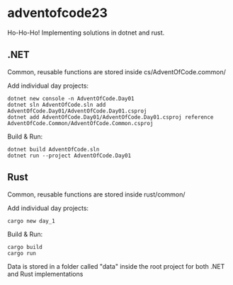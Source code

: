 # adventofcode23

Ho-Ho-Ho! Implementing solutions in dotnet and rust.

## .NET

Common, reusable functions are stored inside cs/AdventOfCode.common/

Add individual day projects:
```
dotnet new console -n AdventOfCode.Day01
dotnet sln AdventOfCode.sln add AdventOfCode.Day01/AdventOfCode.Day01.csproj
dotnet add AdventOfCode.Day01/AdventOfCode.Day01.csproj reference AdventOfCode.Common/AdventOfCode.Common.csproj
```

Build & Run:
```
dotnet build AdventOfCode.sln
dotnet run --project AdventOfCode.Day01
```

## Rust

Common, reusable functions are stored inside rust/common/


Add individual day projects:
```
cargo new day_1
```

Build & Run:
```
cargo build
cargo run
```

Data is stored in a folder called "data" inside the root project for both .NET and Rust implementations